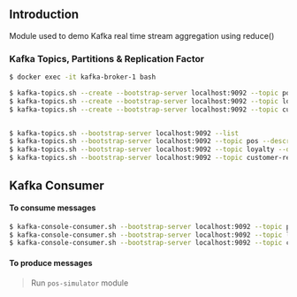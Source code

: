 ## Introduction
Module used to demo Kafka real time stream aggregation using reduce()

### Kafka Topics, Partitions & Replication Factor

```bash
$ docker exec -it kafka-broker-1 bash

$ kafka-topics.sh --create --bootstrap-server localhost:9092 --topic pos --partitions 5 --replication-factor 3 --config segment.bytes=1000000
$ kafka-topics.sh --create --bootstrap-server localhost:9092 --topic loyalty --partitions 5 --replication-factor 3 --config segment.bytes=1000000
$ kafka-topics.sh --create --bootstrap-server localhost:9092 --topic customer-rewards --partitions 5 --replication-factor 3 --config segment.bytes=1000000


$ kafka-topics.sh --bootstrap-server localhost:9092 --list
$ kafka-topics.sh --bootstrap-server localhost:9092 --topic pos --describe
$ kafka-topics.sh --bootstrap-server localhost:9092 --topic loyalty --describe
$ kafka-topics.sh --bootstrap-server localhost:9092 --topic customer-rewards --describe
```

## Kafka Consumer

#### To consume messages
```bash
$ kafka-console-consumer.sh --bootstrap-server localhost:9092 --topic pos
$ kafka-console-consumer.sh --bootstrap-server localhost:9092 --topic loyalty
$ kafka-console-consumer.sh --bootstrap-server localhost:9092 --topic customer-rewards
```

#### To produce messages
> Run `pos-simulator` module